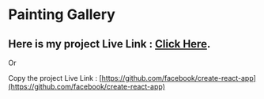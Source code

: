 # Painting Gallery

## Here is my project Live Link :  [Click Here](https://github.com/facebook/create-react-app).

Or

Copy the project Live Link :  [https://github.com/facebook/create-react-app](https://github.com/facebook/create-react-app)

